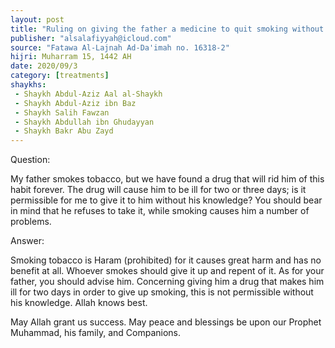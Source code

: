 ```yaml
---
layout: post
title: "Ruling on giving the father a medicine to quit smoking without his knowledge"
publisher: "alsalafiyyah@icloud.com"
source: "Fatawa Al-Lajnah Ad-Da'imah no. 16318-2"
hijri: Muharram 15, 1442 AH
date: 2020/09/3
category: [treatments]
shaykhs: 
 - Shaykh Abdul-Aziz Aal al-Shaykh
 - Shaykh Abdul-Aziz ibn Baz
 - Shaykh Salih Fawzan
 - Shaykh Abdullah ibn Ghudayyan
 - Shaykh Bakr Abu Zayd
---
```


Question:

My father smokes tobacco, but we have found a drug that will rid him of this habit forever. The drug will cause him to be ill for two or three days; is it permissible for me to give it to him without his knowledge? You should bear in mind that he refuses to take it, while smoking causes him a number of problems.

Answer:

Smoking tobacco is Haram (prohibited) for it causes great harm and has no benefit at all. Whoever smokes should give it up and repent of it. As for your father, you should advise him. Concerning giving him a drug that makes him ill for two days in order to give up smoking, this is not permissible without his knowledge. Allah knows best.

May Allah grant us success. May peace and blessings be upon our Prophet Muhammad, his family, and Companions. 
